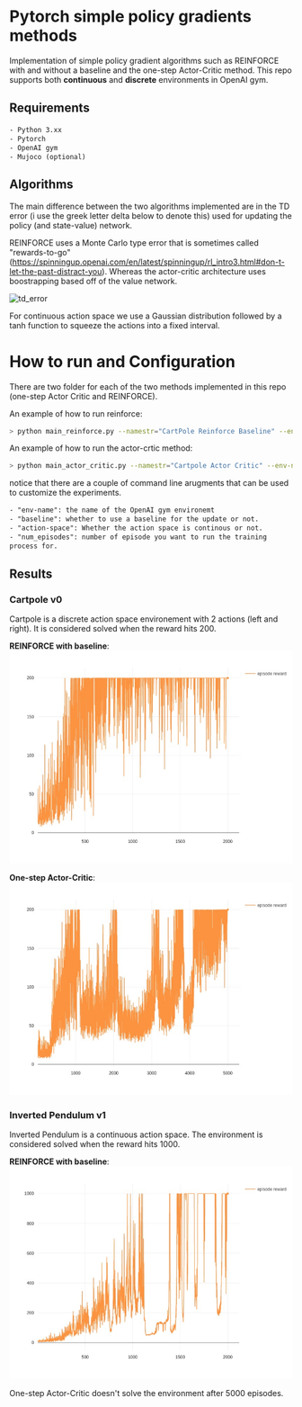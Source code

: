 # Pytorch simple policy gradients methods                                                       
Implementation of simple policy gradient algorithms such as REINFORCE with and without a baseline and the one-step Actor-Critic method. This repo supports both **continuous** and **discrete** environments in OpenAI gym.                                                  
## Requirements                                         
    - Python 3.xx
    - Pytorch                                                                    
    - OpenAI gym                                                                                         
    - Mujoco (optional)                                                                                 

## Algorithms                                                                                          
The main difference between the two algorithms implemented are in the TD error (i use the greek letter delta below to denote this) used for updating the policy (and state-value) network. 

REINFORCE uses a Monte Carlo type error that is sometimes called "rewards-to-go" (https://spinningup.openai.com/en/latest/spinningup/rl_intro3.html#don-t-let-the-past-distract-you). Whereas the actor-critic architecture uses boostrapping based off of the value network. 

![td_error](assets/td_error&param_updates.png)

For continuous action space we use a Gaussian distribution followed by a tanh function to squeeze the actions into a fixed interval.

# How to run and Configuration

There are two folder for each of the two methods implemented in this repo (one-step Actor Critic and REINFORCE).  

An example of how to run reinforce:                     
```bash                                                                                                  
> python main_reinforce.py --namestr="CartPole Reinforce Baseline" --env-name CartPole-v0 --baseline True --action-space discrete --num-episodes 2000                         
```
An example of how to run the actor-crtic method:                     
```bash                                                  
> python main_actor_critic.py --namestr="Cartpole Actor Critic" --env-name CartPole-v0 baseline True --action-space discrete --num-episodes 5000
```

notice that there are a couple of command line arugments that can be used to customize the experiments.

    - "env-name": the name of the OpenAI gym environemt
    - "baseline": whether to use a baseline for the update or not.
    - "action-space": Whether the action space is continous or not.
    - "num_episodes": number of episode you want to run the training process for.

## Results

### Cartpole v0

Cartpole is a discrete action space environement with 2 actions (left and right). It is considered solved when the reward hits 200.

**REINFORCE with baseline**:
![REINFORCE Cartpole](assets/REINFORCE_cartpole.jpeg	)

**One-step Actor-Critic**:
![AC cartpole](assets/ActorCritic_CartPole.jpeg)

### Inverted Pendulum v1

Inverted Pendulum is a continuous action space. The environment is considered solved when the reward hits 1000.

**REINFORCE with baseline**:
![REINFORCE InvertedPend](assets/Reinforce_InvertedPend.jpeg)

One-step Actor-Critic doesn't solve the environment after 5000 episodes. 
